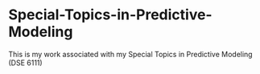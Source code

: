# Special-Topics-in-Predictive-Modeling
This is my work associated with my Special Topics in Predictive Modeling (DSE 6111)
